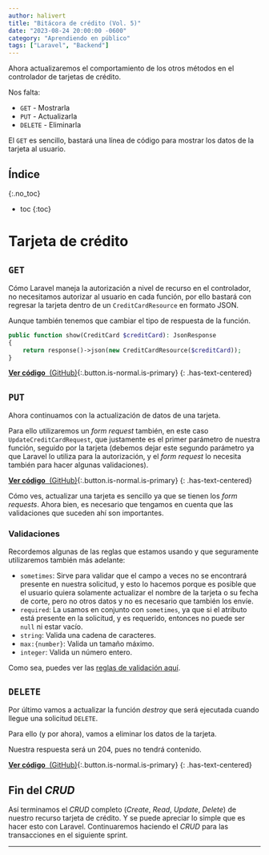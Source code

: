 ```yaml
---
author: halivert
title: "Bitácora de crédito (Vol. 5)"
date: "2023-08-24 20:00:00 -0600"
category: "Aprendiendo en público"
tags: ["Laravel", "Backend"]
---
```


Ahora actualizaremos el comportamiento de los otros métodos en el controlador de
tarjetas de crédito.

Nos falta:
- `GET` - Mostrarla
- `PUT` - Actualizarla
- `DELETE` - Eliminarla

El `GET` es sencillo, bastará una línea de código para mostrar los datos de la
tarjeta al usuario.

<!-- Seguir leyendo -->

## Índice
{:.no_toc}

* toc
{:toc}

# Tarjeta de crédito

## `GET`

Cómo Laravel maneja la autorización a nivel de recurso en el controlador, no
necesitamos autorizar al usuario en cada función, por ello bastará con regresar
la tarjeta dentro de un `CreditCardResource` en formato JSON.

Aunque también tenemos que cambiar el tipo de respuesta de la función.

```php
public function show(CreditCard $creditCard): JsonResponse
{
    return response()->json(new CreditCardResource($creditCard));
}
```

[**Ver código** &nbsp;(GitHub)][commit-1]{:.button.is-normal.is-primary}
{: .has-text-centered}

## `PUT`

Ahora continuamos con la actualización de datos de una tarjeta.

Para ello utilizaremos un _form request_ también, en este caso
`UpdateCreditCardRequest`, que justamente es el primer parámetro de nuestra
función, seguido por la tarjeta (debemos dejar este segundo parámetro ya que
Laravel lo utiliza para la autorización, y el _form request_ lo necesita también
para hacer algunas validaciones).

[**Ver código** &nbsp;(GitHub)][commit-2]{:.button.is-normal.is-primary}
{: .has-text-centered}

Cómo ves, actualizar una tarjeta es sencillo ya que se tienen los _form
requests_. Ahora bien, es necesario que tengamos en cuenta que las validaciones
que suceden ahí son importantes.

### Validaciones

Recordemos algunas de las reglas que estamos usando y que seguramente
utilizaremos también más adelante:

- `sometimes`: Sirve para validar que el campo a veces no se encontrará presente
    en nuestra solicitud, y esto lo hacemos porque es posible que el usuario
    quiera solamente actualizar el nombre de la tarjeta o su fecha de corte,
    pero no otros datos y no es necesario que también los envíe.
- `required`: La usamos en conjunto con `sometimes`, ya que si el atributo está
    presente en la solicitud, y es requerido, entonces no puede ser `null` ni
    estar vacío.
- `string`: Valida una cadena de caracteres.
- `max:{number}`: Valida un tamaño máximo.
- `integer`: Valida un número entero.

Como sea, puedes ver las [reglas de validación aquí][validation_rules_laravel].

## `DELETE`

Por último vamos a actualizar la función _destroy_ que será ejecutada cuando
llegue una solicitud `DELETE`.

Para ello (y por ahora), vamos a eliminar los datos de la tarjeta.

Nuestra respuesta será un 204, pues no tendrá contenido.

[**Ver código** &nbsp;(GitHub)][commit-3]{:.button.is-normal.is-primary}
{: .has-text-centered}

## Fin del _CRUD_

Así terminamos el _CRUD_ completo (_Create_, _Read_, _Update_, _Delete_) de
nuestro recurso tarjeta de crédito. Y se puede apreciar lo simple que es hacer
esto con Laravel. Continuaremos haciendo el _CRUD_ para las transacciones en el
siguiente sprint.

---

[commit-1]: https://github.com/halivert/credit-logbook/commit/c4b26057c463fbb4a0865611d925a3200069ed3c?diff=unified
[commit-2]: https://github.com/halivert/credit-logbook/commit/0c3d358f47372eb3f21f2ca68831e49647e50a12?diff=unified
[commit-3]: https://github.com/halivert/credit-logbook/commit/65f273baebce387089c2ef011d36f578dd9912b5?diff=unified

[validation_rules_laravel]: https://laravel.com/docs/10.x/validation#available-validation-rules
